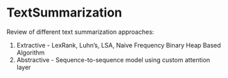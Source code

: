 # TextSummarization

Review of different text summarization approaches:
1) Extractive - LexRank, Luhn’s, LSA, Naive Frequency Binary Heap Based Algorithm
2) Abstractive - Sequence-to-sequence model using custom attention layer
